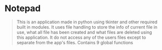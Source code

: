 # Notepad
>This is an application made in python using tkinter and other required built in modules.
>It uses file handling to store the info of current file in use, what all file has been created and
    what files are deleted using this application.
>It do not access any of the users files except to separate from the app's files.
>Contains 9 global functions

